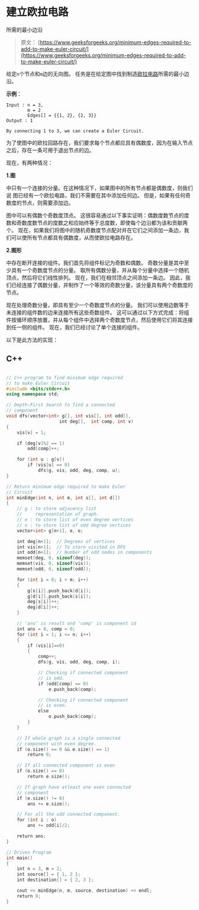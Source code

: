 # 建立欧拉电路

所需的最小边沿

> 原文： [https://www.geeksforgeeks.org/minimum-edges-required-to-add-to-make-euler-circuit/](https://www.geeksforgeeks.org/minimum-edges-required-to-add-to-make-euler-circuit/)

给定`n`个节点和`m`边的无向图。 任务是在给定图中找到制造[欧拉电路](https://www.geeksforgeeks.org/eulerian-path-and-circuit/)所需的最小边沿。

**示例**：

```
Input : n = 3, 
        m = 2
        Edges[] = {{1, 2}, {2, 3}}
Output : 1

By connecting 1 to 3, we can create a Euler Circuit.

```

为了使图中的欧拉回路存在，我们要求每个节点都应具有偶数度，因为在输入节点之后，存在一条可用于退出节点的边。

现在，有两种情况：

**1.图**

中只有一个连接的分量。在这种情况下，如果图中的所有节点都是偶数度，则我们说 图已经有一个欧拉电路，我们不需要在其中添加任何边。 但是，如果有任何奇数度的节点，则需要添加边。

图中可以有偶数个奇数度顶点。 这很容易通过以下事实证明：偶数度数节点的度数和奇数度数节点的度数之和应始终等于总度数，即使每个边沿都为该和贡献两个。 现在，如果我们将图中的随机奇数度节点配对并在它们之间添加一条边，我们可以使所有节点都具有偶数度，从而使欧拉电路存在。

**2.图形**

中存在断开连接的组件。我们首先将组件标记为奇数和偶数。 奇数分量是其中至少具有一个奇数度节点的分量。 取所有偶数分量，并从每个分量中选择一个随机顶点，然后将它们线性排列。 现在，我们在相邻顶点之间添加一条边。 因此，我们已经连接了偶数分量，并制作了一个等效的奇数分量，该分量具有两个奇数度的节点。

现在处理奇数分量，即具有至少一个奇数度节点的分量。 我们可以使用边数等于未连接的组件数的边来连接所有这些奇数组件。 这可以通过以下方式完成：将组件按循环顺序放置，并从每个组件中选择两个奇数度节点，然后使用它们将其连接到任一侧的组件。 现在，我们已经讨论了单个连接的组件。

以下是此方法的实现：

## C++

```cpp

// C++ program to find minimum edge required 
// to make Euler Circuit 
#include <bits/stdc++.h> 
using namespace std; 

// Depth-First Search to find a connected 
// component 
void dfs(vector<int> g[], int vis[], int odd[], 
                    int deg[],  int comp, int v) 
{ 
    vis[v] = 1; 

    if (deg[v]%2 == 1) 
        odd[comp]++; 

    for (int u : g[v]) 
        if (vis[u] == 0) 
            dfs(g, vis, odd, deg, comp, u); 
} 

// Return minimum edge required to make Euler 
// Circuit 
int minEdge(int n, int m, int s[], int d[]) 
{ 
    // g : to store adjacency list 
    //     representation of graph. 
    // e : to store list of even degree vertices 
    // o : to store list of odd degree vertices 
    vector<int> g[n+1], e, o; 

    int deg[n+1];  // Degrees of vertices 
    int vis[n+1];  // To store visited in DFS 
    int odd[n+1];  // Number of odd nodes in components 
    memset(deg, 0, sizeof(deg)); 
    memset(vis, 0, sizeof(vis)); 
    memset(odd, 0, sizeof(odd)); 

    for (int i = 0; i < m; i++) 
    { 
        g[s[i]].push_back(d[i]); 
        g[d[i]].push_back(s[i]); 
        deg[s[i]]++; 
        deg[d[i]]++; 
    } 

    // 'ans' is result and 'comp' is component id 
    int ans = 0, comp = 0; 
    for (int i = 1; i <= n; i++) 
    { 
        if (vis[i]==0) 
        { 
            comp++; 
            dfs(g, vis, odd, deg, comp, i); 

            // Checking if connected component 
            // is odd. 
            if (odd[comp] == 0) 
                e.push_back(comp); 

            // Checking if connected component 
            // is even. 
            else
                o.push_back(comp); 
        } 
    } 

    // If whole graph is a single connected 
    // component with even degree. 
    if (o.size() == 0 && e.size() == 1) 
        return 0; 

    // If all connected component is even 
    if (o.size() == 0) 
        return e.size(); 

    // If graph have atleast one even connected 
    // component 
    if (e.size() != 0) 
        ans += e.size(); 

    // For all the odd connected component. 
    for (int i : o) 
        ans += odd[i]/2; 

    return ans; 
} 

// Driven Program 
int main() 
{ 
    int n = 3, m = 2; 
    int source[] = { 1, 2 }; 
    int destination[] = { 2, 3 }; 

    cout << minEdge(n, m, source, destination) << endl; 
    return 0; 
} 

```